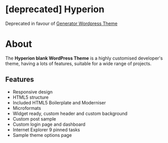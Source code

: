 # [deprecated] Hyperion

Deprecated in favour of [Generator Wordpress Theme](https://github.com/vilmosioo/Generator-Wordpress-Theme.git "Generator Wordpress Theme")

# About

The **Hyperion blank WordPress Theme**  is a highly customised developer's theme, having a lots of features, suitable for a wide range of projects. 

## Features

* Responsive design
* HTML5 structure
* Included HTML5 Boilerplate and Moderniser
* Microformats
* Widget ready, custom header and custom background
* Custom post sample
* Custom login page and dashboard
* Internet Explorer 9 pinned tasks
* Sample theme options page